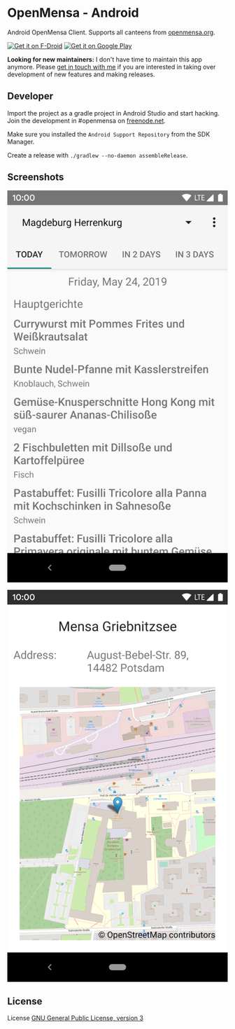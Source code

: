 # OpenMensa - Android

Android OpenMensa Client. Supports all canteens from [openmensa.org](https://openmensa.org/).

[<img src="https://f-droid.org/badge/get-it-on.png"
      alt="Get it on F-Droid"
      height="80">](https://f-droid.org/packages/de.uni_potsdam.hpi.openmensa/)
[<img src="https://play.google.com/intl/en_us/badges/images/generic/en-play-badge.png"
      alt="Get it on Google Play"
      height="80">](https://play.google.com/store/apps/details?id=de.uni_potsdam.hpi.openmensa)

**Looking for new maintainers:** I don't have time to maintain this app anymore. Please [get in touch with me](https://www.domoritz.de/) if you are interested in taking over development of new features and making releases.

## Developer

Import the project as a gradle project in Android Studio and start hacking. Join the development in #openmensa on [freenode.net](http://freenode.net/).

Make sure you installed the `Android Support Repository` from the SDK Manager.

Create a release with `./gradlew --no-daemon assembleRelease`.


## Screenshots

![Meals view with different meals](https://github.com/domoritz/open-mensa-android/raw/master/play/listings/en-US/graphics/phone-screenshot/1_meal.png "Meals view")

![Canteen view with map](https://github.com/domoritz/open-mensa-android/raw/master/play/listings/en-US/graphics/phone-screenshot/4_map.png "Canteen view")


## License

License [GNU General Public License, version 3](https://www.gnu.org/licenses/gpl-3.0.html)
